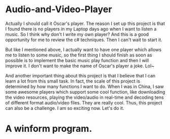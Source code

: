 # Audio-and-Video-Player

Actually I should call it Oscar's player. The reason I set up this project is that I found there is no players in my Laptop days ago when I want to listen a music. So I think why don't I write my own player? And this is a good opportunity for me to review the c# techniques. Then I can't wait to start it.  

But like I mentioned above, I actually want to have one player which allows me to listen to some music, so the first thing I should finish as soon as possible is to implement the basic music play function and then I will improve it. I don't want to make the name of Oscar's player a joke. Lol~  

And another important thing about this project is that I believe that I can learn a lot from this small task. In fact, the scale of this project is determined by how many functions I want to do. When I was in China, I saw some awesome players which support some cool function, like downloading the video resources, playing the video/audio in real-time and decoding tens of different format audio/video files. They are really cool. Thus, this project can also be a challenge. I am so exciting now. Let's do it. 

# A winform program. 
